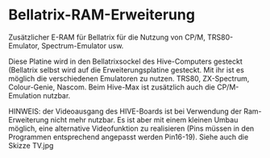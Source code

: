 # Bellatrix-RAM-Erweiterung
Zusätzlicher E-RAM für Bellatrix für die Nutzung von CP/M, TRS80-Emulator, Spectrum-Emulator usw.

Diese Platine wird in den Bellatrixsockel des Hive-Computers gesteckt (Bellatrix selbst wird auf die Erweiterungsplatine gesteckt. 
Mit ihr ist es möglich die verschiedenen Emulatoren zu nutzen.
TRS80, ZX-Spectrum, Colour-Genie, Nascom.
Beim Hive-Max ist zusätzlich auch die CP/M-Emulation nutzbar.

HINWEIS: der Videoausgang des HIVE-Boards ist bei Verwendung der Ram-Erweiterung nicht mehr nutzbar. Es ist aber mit einem kleinen Umbau möglich, eine alternative Videofunktion zu realisieren (Pins müssen in den Programmen entsprechend angepasst werden Pin16-19). Siehe auch die Skizze TV.jpg
